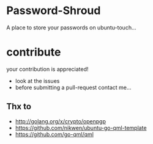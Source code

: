 # Password-Shroud

A place to store your passwords on ubuntu-touch...

# contribute

your contribution is appreciated!

* look at the issues
* before submitting a pull-request contact me...


## Thx to

* http://golang.org/x/crypto/openpgp
* https://github.com/nikwen/ubuntu-go-qml-template
* https://github.com/go-qml/qml

